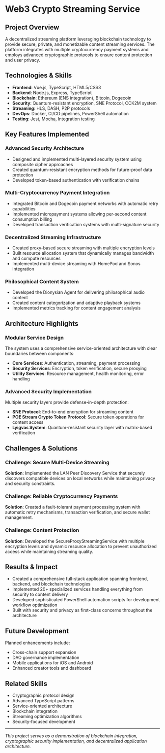 # Web3 Crypto Streaming Service

## Project Overview
A decentralized streaming platform leveraging blockchain technology to provide secure, private, and monetizable content streaming services. The platform integrates with multiple cryptocurrency payment systems and employs advanced cryptographic protocols to ensure content protection and user privacy.

## Technologies & Skills
- **Frontend**: Vue.js, TypeScript, HTML5/CSS3
- **Backend**: Node.js, Express, TypeScript
- **Blockchain**: Ethereum (ENS integration), Bitcoin, Dogecoin
- **Security**: Quantum-resistant encryption, SNE Protocol, CCK2M system
- **Streaming**: HLS, DASH, P2P protocols
- **DevOps**: Docker, CI/CD pipelines, PowerShell automation
- **Testing**: Jest, Mocha, Integration testing

## Key Features Implemented

### Advanced Security Architecture
- Designed and implemented multi-layered security system using composite cipher approaches
- Created quantum-resistant encryption methods for future-proof data protection
- Developed token-based authentication with verification chains

### Multi-Cryptocurrency Payment Integration
- Integrated Bitcoin and Dogecoin payment networks with automatic retry capabilities
- Implemented micropayment systems allowing per-second content consumption billing
- Developed transaction verification systems with multi-signature security

### Decentralized Streaming Infrastructure
- Created proxy-based secure streaming with multiple encryption levels
- Built resource allocation system that dynamically manages bandwidth and compute resources
- Implemented multi-device streaming with HomePod and Sonos integration

### Philosophical Content System
- Developed the Dionysian Agent for delivering philosophical audio content
- Created content categorization and adaptive playback systems
- Implemented metrics tracking for content engagement analysis

## Architecture Highlights

### Modular Service Design
The system uses a comprehensive service-oriented architecture with clear boundaries between components:

- **Core Services**: Authentication, streaming, payment processing
- **Security Services**: Encryption, token verification, secure proxying
- **Utility Services**: Resource management, health monitoring, error handling

### Advanced Security Implementation
Multiple security layers provide defense-in-depth protection:

- **SNE Protocol**: End-to-end encryption for streaming content
- **POE Stream Crypto Token Protocol**: Secure token operations for content access
- **Lyigvas System**: Quantum-resistant security layer with matrix-based verification

## Challenges & Solutions

### Challenge: Secure Multi-Device Streaming
**Solution**: Implemented the LAN Peer Discovery Service that securely discovers compatible devices on local networks while maintaining privacy and security constraints.

### Challenge: Reliable Cryptocurrency Payments
**Solution**: Created a fault-tolerant payment processing system with automatic retry mechanisms, transaction verification, and secure wallet management.

### Challenge: Content Protection
**Solution**: Developed the SecureProxyStreamingService with multiple encryption levels and dynamic resource allocation to prevent unauthorized access while maintaining streaming quality.

## Results & Impact
- Created a comprehensive full-stack application spanning frontend, backend, and blockchain technologies
- Implemented 20+ specialized services handling everything from security to content delivery
- Developed sophisticated PowerShell automation scripts for development workflow optimization
- Built with security and privacy as first-class concerns throughout the architecture

## Future Development

Planned enhancements include:
- Cross-chain support expansion
- DAO governance implementation
- Mobile applications for iOS and Android
- Enhanced creator tools and dashboard

## Related Skills
- Cryptographic protocol design
- Advanced TypeScript patterns
- Service-oriented architecture
- Blockchain integration
- Streaming optimization algorithms
- Security-focused development

---

*This project serves as a demonstration of blockchain integration, cryptographic security implementation, and decentralized application architecture.*